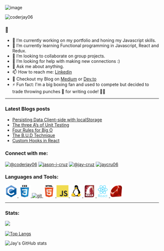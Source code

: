 ![image](https://user-images.githubusercontent.com/49811999/120248488-63ede880-c245-11eb-948a-6cd64fbe708d.png)
<p align="left"> <img src="https://komarev.com/ghpvc/?username=coderjay06&label=Profile%20views&color=0e75b6&style=flat" alt="coderjay06" /> </p>

### 👋

- 🔭 I’m currently working on my portfolio and honing my Javascript skills.
- 🌱 I’m currently learning Functional programming in Javascript, React and Redux.
- 👯 I’m looking to collaborate on group projects.
- 🤔 I’m looking for help with making new connections :)
- 💬 Ask me about anything.
- 📫 How to reach me: [Linkedin](https://www.linkedin.com/in/jason-j-cruz/)
- 📜 Checkout my Blog on [Medium](https://jay-cruz.medium.com/) or [Dev.to](https://dev.to/coderjay06)
- ⚡ Fun fact: I'm a big boxing fan and used to compete but decided to trade throwing punches 🥊 for writing code! 👨‍💻

___________________________________________________________________________________________________________________________________________________________


### Latest Blogs posts
<!-- BLOG-POST-LIST:START -->
- [Persisting Data Client-side with localStorage](https://javascript.plainenglish.io/persisting-data-client-side-with-localstorage-f72d96dba7b9?source=rss-530d9586f2f------2)
- [The three A’s of Unit Testing](https://blog.devgenius.io/the-three-as-of-unit-testing-3b8b4bf0d087?source=rss-530d9586f2f------2)
- [Four Rules for Big O](https://blog.devgenius.io/four-rules-for-big-o-1a90443c22eb?source=rss-530d9586f2f------2)
- [The B.U.D Technique](https://jay-cruz.medium.com/the-b-u-d-technique-2c9a49e162b2?source=rss-530d9586f2f------2)
- [Custom Hooks in React](https://jay-cruz.medium.com/custom-hooks-in-react-442d7fe5da26?source=rss-530d9586f2f------2)
<!-- BLOG-POST-LIST:END -->

<h3 align="left">Connect with me:</h3>
<p align="left">
<a href="https://dev.to/@coderjay06" target="blank"><img align="center" src="https://cdn.jsdelivr.net/npm/simple-icons@3.0.1/icons/dev-dot-to.svg" alt="@coderjay06" height="30" width="40" /></a>
<a href="https://linkedin.com/in/jason-j-cruz" target="blank"><img align="center" src="https://raw.githubusercontent.com/rahuldkjain/github-profile-readme-generator/master/src/images/icons/Social/linked-in-alt.svg" alt="jason-j-cruz" height="30" width="40" /></a>
<a href="https://medium.com/@jay-cruz" target="blank"><img align="center" src="https://raw.githubusercontent.com/rahuldkjain/github-profile-readme-generator/master/src/images/icons/Social/medium.svg" alt="@jay-cruz" height="30" width="40" /></a>
<a href="https://www.hackerrank.com/jaycru06" target="blank"><img align="center" src="https://raw.githubusercontent.com/rahuldkjain/github-profile-readme-generator/master/src/images/icons/Social/hackerrank.svg" alt="jaycru06" height="30" width="40" /></a>
</p>

<h3 align="left">Languages and Tools:</h3>
<p align="left"> <a href="https://www.cprogramming.com/" target="_blank"> <img src="https://raw.githubusercontent.com/devicons/devicon/master/icons/c/c-original.svg" alt="c" width="40" height="40"/> </a> <a href="https://www.w3schools.com/css/" target="_blank"> <img src="https://raw.githubusercontent.com/devicons/devicon/master/icons/css3/css3-original-wordmark.svg" alt="css3" width="40" height="40"/> </a> <a href="https://git-scm.com/" target="_blank"> <img src="https://www.vectorlogo.zone/logos/git-scm/git-scm-icon.svg" alt="git" width="40" height="40"/> </a> <a href="https://www.w3.org/html/" target="_blank"> <img src="https://raw.githubusercontent.com/devicons/devicon/master/icons/html5/html5-original-wordmark.svg" alt="html5" width="40" height="40"/> </a> <a href="https://developer.mozilla.org/en-US/docs/Web/JavaScript" target="_blank"> <img src="https://raw.githubusercontent.com/devicons/devicon/master/icons/javascript/javascript-original.svg" alt="javascript" width="40" height="40"/> </a> <a href="https://www.linux.org/" target="_blank"> <img src="https://raw.githubusercontent.com/devicons/devicon/master/icons/linux/linux-original.svg" alt="linux" width="40" height="40"/> </a> <a href="https://rubyonrails.org" target="_blank"> <img src="https://raw.githubusercontent.com/devicons/devicon/master/icons/rails/rails-original-wordmark.svg" alt="rails" width="40" height="40"/> </a> <a href="https://reactjs.org/" target="_blank"> <img src="https://raw.githubusercontent.com/devicons/devicon/master/icons/react/react-original-wordmark.svg" alt="react" width="40" height="40"/> </a> <a href="https://www.ruby-lang.org/en/" target="_blank"> <img src="https://raw.githubusercontent.com/devicons/devicon/master/icons/ruby/ruby-original.svg" alt="ruby" width="40" height="40"/> </a> </p>

___________________________________________________________________________________________________________________________________________________________
<h3 align="left">Stats:</h3>
<img src="https://www.codewars.com/users/CoderJay06/badges/large" />

[![Top Langs](https://github-readme-stats.vercel.app/api/top-langs/?username=CoderJay06&layout=compact)](https://github.com/CoderJay06/github-readme-stats)
<br>

![Jay's GitHub stats](https://github-readme-stats.vercel.app/api?username=CoderJay06&show_icons=true&theme=radical)

